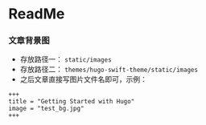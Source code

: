 # ReadMe

### 文章背景图
- 存放路径一： `static/images`
- 存放路径二： `themes/hugo-swift-theme/static/images`
- 之后文章直接写图片文件名即可，示例：
```
+++
title = "Getting Started with Hugo"
image = "test_bg.jpg"
+++
```
